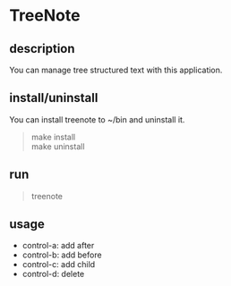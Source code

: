 # TreeNote

## description

You can manage tree structured text with this application. 

## install/uninstall

  You can install treenote to ~/bin and uninstall it.  
  > make install  
  > make uninstall

## run

  > treenote

## usage 

  - control-a: add after  
  - control-b: add before  
  - control-c: add child  
  - control-d: delete

